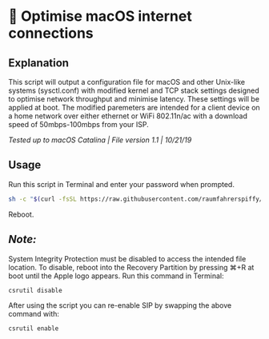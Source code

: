 #  Optimise macOS internet connections

## Explanation

This script will output a configuration file for macOS and other Unix-like systems (sysctl.conf) with modified kernel and TCP stack settings designed to optimise network throughput and minimise latency. These settings will be applied at boot. The modified paremeters are intended for a client device on a home network over either ethernet or WiFi 802.11n/ac with a download speed of 50mbps-100mbps from your ISP.

*Tested up to macOS Catalina | File version 1.1 | 10/21/19*

## Usage

Run this script in Terminal and enter your password when prompted.

```bash
sh -c "$(curl -fsSL https://raw.githubusercontent.com/raumfahrerspiffy/speedify.io/master/sysctl.sh)"
```
Reboot.

## *Note:*
System Integrity Protection must be disabled to access the intended file location. To disable, reboot into the Recovery Partition by pressing ⌘+R at boot until the Apple logo appears. 
Run this command in Terminal:

```bash
csrutil disable
```

After using the script you can re-enable SIP by swapping the above command with:

```bash
csrutil enable
```
